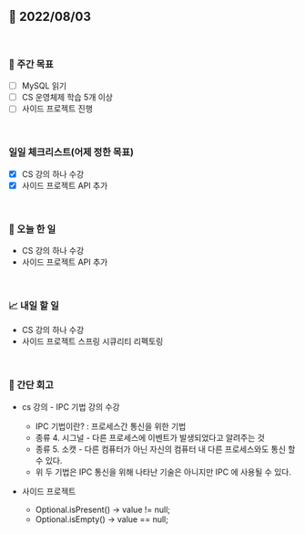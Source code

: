 ## 📅 2022/08/03

<br/>

### 🏹 주간 목표

- [ ] MySQL 읽기
- [ ] CS 운영체제 학습 5개 이상
- [ ] 사이드 프로젝트 진행

<br/>

### 일일 체크리스트(어제 정한 목표)

- [x] CS 강의 하나 수강
- [x] 사이드 프로젝트 API 추가

<br/>

### 💯 오늘 한 일

- CS 강의 하나 수강
- 사이드 프로젝트 API 추가

<br/>

### 📈 내일 할 일

- CS 강의 하나 수강
- 사이드 프로젝트 스프링 시큐리티 리펙토링

<br/>

### 🧐 간단 회고

- cs 강의 - IPC 기법 강의 수강
  - IPC 기법이란? : 프로세스간 통신을 위한 기법
  - 종류 4. 시그널 - 다른 프로세스에 이벤트가 발생되었다고 알려주는 것
  - 종류 5. 소캣 - 다른 컴퓨터가 아닌 자신의 컴퓨터 내 다른 프로세스와도 통신 할 수 있다.
  - 위 두 기법은 IPC 통신을 위해 나타난 기술은 아니지만 IPC 에 사용될 수 있다.


- 사이드 프로젝트
  - Optional.isPresent() -> value != null;
  - Optional.isEmpty() -> value == null;